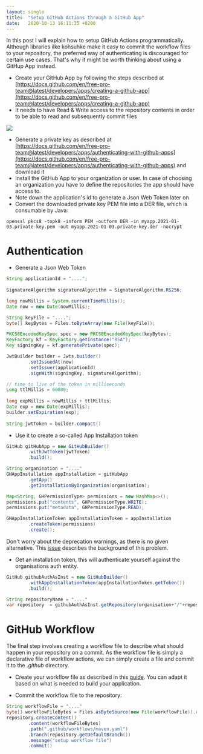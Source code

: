 ```yaml
---
layout: single
title:  "Setup GitHub Actions through a GitHub App"
date:   2020-10-13 16:11:35 +0200
---
```


In this post I will explain how to setup GitHub Actions programmatically. Although libraries ilke kohsuhke make it easy to commit
the workflow files to your repository, the preferred way of authenticating is discouraged for certain use cases. That's why it
might be worth thinking about using a GitHup App instead. 

* Create your GitHub App by following the steps described at [https://docs.github.com/en/free-pro-team@latest/developers/apps/creating-a-github-app](https://docs.github.com/en/free-pro-team@latest/developers/apps/creating-a-github-app)
* It needs to have Read & Write access to the repository contents in order to be able to read and subsequently commit files

![](/assets/images/github.png)
  
* Generate a private key as described at [https://docs.github.com/en/free-pro-team@latest/developers/apps/authenticating-with-github-apps](https://docs.github.com/en/free-pro-team@latest/developers/apps/authenticating-with-github-apps)
  and download it
* Install the GitHub App to your organization or user. In case of choosing an organization you have to define the repositories
  the app should have access to.
* Note down the application's id to generate a Json Web Token later on
* Convert the downloaded private key PEM file into a DER file, which is consumable by Java:  

```shell
openssl pkcs8 -topk8 -inform PEM -outform DER -in myapp.2021-01-03.private-key.pem -out myapp.2021-01-03.private-key.der -nocrypt
```


# Authentication

* Generate a Json Web Token  

```java
String applicationId = "....";
        
SignatureAlgorithm signatureAlgorithm = SignatureAlgorithm.RS256;

long nowMillis = System.currentTimeMillis();
Date now = new Date(nowMillis);

String keyFile = "....";
byte[] keyBytes = Files.toByteArray(new File(keyFile));

PKCS8EncodedKeySpec spec = new PKCS8EncodedKeySpec(keyBytes);
KeyFactory kf = KeyFactory.getInstance("RSA");
Key signingKey = kf.generatePrivate(spec);

JwtBuilder builder = Jwts.builder()
        .setIssuedAt(now)
        .setIssuer(applicationId)
        .signWith(signingKey, signatureAlgorithm);

// time to live of the token in milliseconds
Long ttlMillis = 60000;
        
long expMillis = nowMillis + ttlMillis;
Date exp = new Date(expMillis);
builder.setExpiration(exp);
 
String jwtToken = builder.compact()
```
* Use it to create a so-called App Installation token

```java
GitHub gitHubApp = new GitHubBuilder()
        .withJwtToken(jwtToken)
        .build();

String organisation = "...."
GHAppInstallation appInstallation = gitHubApp
        .getApp()
        .getInstallationByOrganization(organisation);

Map<String, GHPermissionType> permissions = new HashMap<>();
permissions.put("contents", GHPermissionType.WRITE);
permissions.put("metadata", GHPermissionType.READ);

GHAppInstallationToken appInstallationToken = appInstallation
        .createToken(permissions)
        .create();
```

Don't worry about the deprecation warnings, as there is no given alternative. 
This [issue](https://github.com/hub4j/github-api/issues/961) describes the background of this problem.

* Get an installation token, this will authenticate yourself against the organisations auth entity.

```java
GitHub githubAuthAsInst = new GitHubBuilder()
        .withAppInstallationToken(appInstallationToken.getToken())
        .build();

String repositoryName = "...."
var repository  = githubAuthAsInst.getRepository(organisation+"/"+repositoryName);
```

# GitHub Workflow

The final step involves creating a workflow file to describe what should happen in your repository on a commit. As the workflow file
is simply a declarative file of workflow actions, we can simply create a file and commit it to the _.github_ directory.

* Create your workflow file as described in this [guide](https://docs.github.com/en/free-pro-team@latest/actions/guides/building-and-testing-java-with-maven). 
  You can adapt it based on what is needed to build your application. 

* Commit the workflow file to the repository:

```java
String workflowFile = "...."
byte[] workflowFileBytes = Files.asByteSource(new File(workflowFile)).read();
repository.createContent()
        .content(workflowFileBytes)
        .path(".github/workflows/maven.yaml")
        .branch(repository.getDefaultBranch())
        .message("setup workflow file")
        .commit()
```

